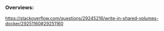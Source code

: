 ### Overviews:
https://stackoverflow.com/questions/29245216/write-in-shared-volumes-docker/29251160#29251160